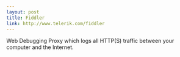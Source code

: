 ```yaml
---
layout: post
title: Fiddler
link: http://www.telerik.com/fiddler
---
```


Web Debugging Proxy which logs all HTTP(S) traffic between your computer and the Internet.

